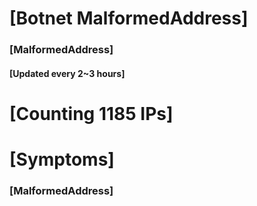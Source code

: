 # [Botnet MalformedAddress]
### [MalformedAddress]
#### [Updated every 2~3 hours]

# [Counting 1185 IPs]

# [Symptoms] 
###   [MalformedAddress]
